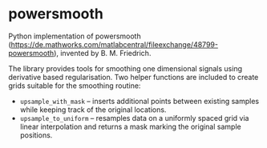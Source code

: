# powersmooth
Python implementation of powersmooth (https://de.mathworks.com/matlabcentral/fileexchange/48799-powersmooth), invented by B. M. Friedrich.

The library provides tools for smoothing one dimensional signals using
derivative based regularisation.  Two helper functions are included to create
grids suitable for the smoothing routine:

* ``upsample_with_mask`` – inserts additional points between existing samples
  while keeping track of the original locations.
* ``upsample_to_uniform`` – resamples data on a uniformly spaced grid via
  linear interpolation and returns a mask marking the original sample
  positions.

